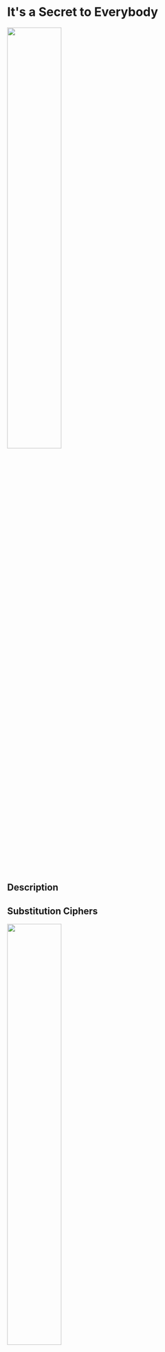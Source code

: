 # It's a Secret to Everybody

<img src="https://objects-us-east-1.dream.io/secrettoeverybody/images/secret.png" width="50%" />

## Description

## Substitution Ciphers

<img src="https://upload.wikimedia.org/wikipedia/commons/c/c2/Danc-01.jpg" width="50%" />

Sir Arthur Conan Doyle wrote "The Adventure of the Dancing Men" in 1905. In it, Holmes receives a request for help from a man whose wife has been receiving strange messages. The notes appear to contain only drawings of dancing stick figures, but leave her inexplicably terrified.

<img src="https://upload.wikimedia.org/wikipedia/commons/thumb/3/39/Dancing_men.svg/692px-Dancing_men.svg.png" width="20%" />

Holmes realizes that the stick men are actually a code.

## Getting the Input File

Download 
